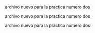archivo nuevo para la practica numero dos

archivo nuevo para la practica numero dos

archivo nuevo para la practica numero dos